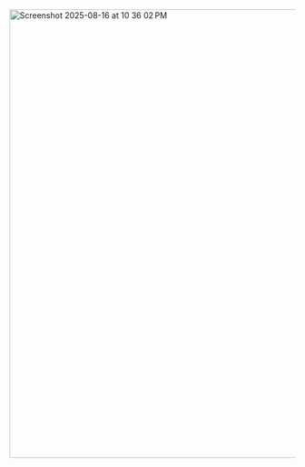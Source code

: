 <img width="1435" height="790" alt="Screenshot 2025-08-16 at 10 36 02 PM" src="https://github.com/user-attachments/assets/03d3bdf5-c849-4a1e-972e-589dd4d41c09" />

